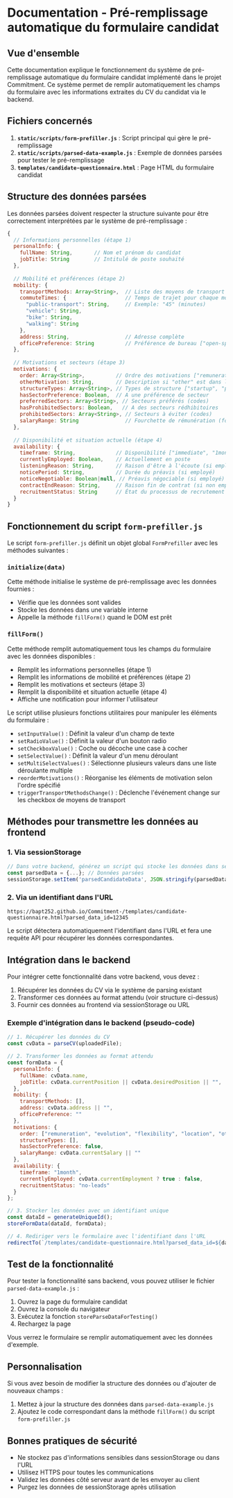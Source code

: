 # Documentation - Pré-remplissage automatique du formulaire candidat

## Vue d'ensemble

Cette documentation explique le fonctionnement du système de pré-remplissage automatique du formulaire candidat implémenté dans le projet Commitment. Ce système permet de remplir automatiquement les champs du formulaire avec les informations extraites du CV du candidat via le backend.

## Fichiers concernés

1. **`static/scripts/form-prefiller.js`** : Script principal qui gère le pré-remplissage
2. **`static/scripts/parsed-data-example.js`** : Exemple de données parsées pour tester le pré-remplissage
3. **`templates/candidate-questionnaire.html`** : Page HTML du formulaire candidat

## Structure des données parsées

Les données parsées doivent respecter la structure suivante pour être correctement interprétées par le système de pré-remplissage :

```javascript
{
  // Informations personnelles (étape 1)
  personalInfo: {
    fullName: String,       // Nom et prénom du candidat
    jobTitle: String        // Intitulé de poste souhaité
  },
  
  // Mobilité et préférences (étape 2)
  mobility: {
    transportMethods: Array<String>,  // Liste des moyens de transport ["public-transport", "vehicle", "bike", "walking"]
    commuteTimes: {                   // Temps de trajet pour chaque moyen de transport (en minutes)
      "public-transport": String,     // Exemple: "45" (minutes)
      "vehicle": String,
      "bike": String,
      "walking": String
    },
    address: String,                  // Adresse complète
    officePreference: String          // Préférence de bureau ["open-space", "office", "no-preference"]
  },
  
  // Motivations et secteurs (étape 3)
  motivations: {
    order: Array<String>,          // Ordre des motivations ["remuneration", "evolution", "flexibility", "location", "other"]
    otherMotivation: String,       // Description si "other" est dans les 3 premiers
    structureTypes: Array<String>, // Types de structure ["startup", "pme", "group", "no-preference"]
    hasSectorPreference: Boolean,  // A une préférence de secteur
    preferredSectors: Array<String>, // Secteurs préférés (codes)
    hasProhibitedSectors: Boolean,   // A des secteurs rédhibitoires
    prohibitedSectors: Array<String>, // Secteurs à éviter (codes)
    salaryRange: String               // Fourchette de rémunération (format texte)
  },
  
  // Disponibilité et situation actuelle (étape 4)
  availability: {
    timeframe: String,             // Disponibilité ["immediate", "1month", "2months", "3months"]
    currentlyEmployed: Boolean,    // Actuellement en poste
    listeningReason: String,       // Raison d'être à l'écoute (si employé)
    noticePeriod: String,          // Durée du préavis (si employé)
    noticeNegotiable: Boolean|null, // Préavis négociable (si employé) - null pour "Je ne sais pas"
    contractEndReason: String,     // Raison fin de contrat (si non employé)
    recruitmentStatus: String      // État du processus de recrutement
  }
}
```

## Fonctionnement du script `form-prefiller.js`

Le script `form-prefiller.js` définit un objet global `FormPrefiller` avec les méthodes suivantes :

### `initialize(data)`

Cette méthode initialise le système de pré-remplissage avec les données fournies :
- Vérifie que les données sont valides
- Stocke les données dans une variable interne
- Appelle la méthode `fillForm()` quand le DOM est prêt

### `fillForm()`

Cette méthode remplit automatiquement tous les champs du formulaire avec les données disponibles :
- Remplit les informations personnelles (étape 1)
- Remplit les informations de mobilité et préférences (étape 2)
- Remplit les motivations et secteurs (étape 3)
- Remplit la disponibilité et situation actuelle (étape 4)
- Affiche une notification pour informer l'utilisateur

Le script utilise plusieurs fonctions utilitaires pour manipuler les éléments du formulaire :
- `setInputValue()` : Définit la valeur d'un champ de texte
- `setRadioValue()` : Définit la valeur d'un bouton radio
- `setCheckboxValue()` : Coche ou décoche une case à cocher
- `setSelectValue()` : Définit la valeur d'un menu déroulant
- `setMultiSelectValues()` : Sélectionne plusieurs valeurs dans une liste déroulante multiple
- `reorderMotivations()` : Réorganise les éléments de motivation selon l'ordre spécifié
- `triggerTransportMethodsChange()` : Déclenche l'événement change sur les checkbox de moyens de transport

## Méthodes pour transmettre les données au frontend

### 1. Via sessionStorage

```javascript
// Dans votre backend, générez un script qui stocke les données dans sessionStorage
const parsedData = {...}; // Données parsées
sessionStorage.setItem('parsedCandidateData', JSON.stringify(parsedData));
```

### 2. Via un identifiant dans l'URL

```
https://bapt252.github.io/Commitment-/templates/candidate-questionnaire.html?parsed_data_id=12345
```

Le script détectera automatiquement l'identifiant dans l'URL et fera une requête API pour récupérer les données correspondantes.

## Intégration dans le backend

Pour intégrer cette fonctionnalité dans votre backend, vous devez :

1. Récupérer les données du CV via le système de parsing existant
2. Transformer ces données au format attendu (voir structure ci-dessus)
3. Fournir ces données au frontend via sessionStorage ou URL

### Exemple d'intégration dans le backend (pseudo-code)

```javascript
// 1. Récupérer les données du CV
const cvData = parseCV(uploadedFile);

// 2. Transformer les données au format attendu
const formData = {
  personalInfo: {
    fullName: cvData.name,
    jobTitle: cvData.currentPosition || cvData.desiredPosition || "",
  },
  mobility: {
    transportMethods: [],
    address: cvData.address || "",
    officePreference: ""
  },
  motivations: {
    order: ["remuneration", "evolution", "flexibility", "location", "other"],
    structureTypes: [],
    hasSectorPreference: false,
    salaryRange: cvData.currentSalary || ""
  },
  availability: {
    timeframe: "1month",
    currentlyEmployed: cvData.currentEmployment ? true : false,
    recruitmentStatus: "no-leads"
  }
};

// 3. Stocker les données avec un identifiant unique
const dataId = generateUniqueId();
storeFormData(dataId, formData);

// 4. Rediriger vers le formulaire avec l'identifiant dans l'URL
redirectTo(`/templates/candidate-questionnaire.html?parsed_data_id=${dataId}`);
```

## Test de la fonctionnalité

Pour tester la fonctionnalité sans backend, vous pouvez utiliser le fichier `parsed-data-example.js` :

1. Ouvrez la page du formulaire candidat
2. Ouvrez la console du navigateur
3. Exécutez la fonction `storeParseDataForTesting()`
4. Rechargez la page

Vous verrez le formulaire se remplir automatiquement avec les données d'exemple.

## Personnalisation

Si vous avez besoin de modifier la structure des données ou d'ajouter de nouveaux champs :

1. Mettez à jour la structure des données dans `parsed-data-example.js`
2. Ajoutez le code correspondant dans la méthode `fillForm()` du script `form-prefiller.js`

## Bonnes pratiques de sécurité

- Ne stockez pas d'informations sensibles dans sessionStorage ou dans l'URL
- Utilisez HTTPS pour toutes les communications
- Validez les données côté serveur avant de les envoyer au client
- Purgez les données de sessionStorage après utilisation